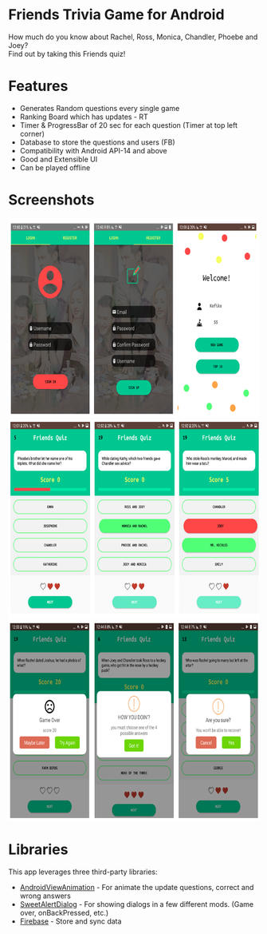 # Friends Trivia Game for Android

How much do you know about Rachel, Ross, Monica, Chandler, Phoebe and Joey?<br/> Find out by taking this Friends quiz!

# Features
- Generates Random questions every single game
- Ranking Board which has updates - RT
- Timer & ProgressBar of 20 sec for each question (Timer at top left corner)
- Database to store the questions and users (FB)
- Compatibility with Android API-14 and above
- Good and Extensible UI
- Can be played offline 


  
# Screenshots
<p align="left">
<img  width="700" height="400" src="https://raw.githubusercontent.com/Gal26/Android-Friends-Trivia-Game/master/ReadMEImg/LoginNReg.PNG">

<img  width="700" height="400" src="https://raw.githubusercontent.com/Gal26/Android-Friends-Trivia-Game/master/ReadMEImg/Question.PNG">

<img width="700" height="400" src="https://raw.githubusercontent.com/Gal26/Android-Friends-Trivia-Game/master/ReadMEImg/Dialogs.PNG">
</p>


# Libraries
This app leverages three third-party libraries:
 * [AndroidViewAnimation](https://github.com/daimajia/AndroidViewAnimations) - For animate the update questions, correct and wrong answers
  * [SweetAlertDialog](https://github.com/pedant/sweet-alert-dialog) - For showing dialogs in a few different mods. (Game over, onBackPressed, etc.) 
  * [Firebase](https://firebase.google.com/) - Store and sync data



